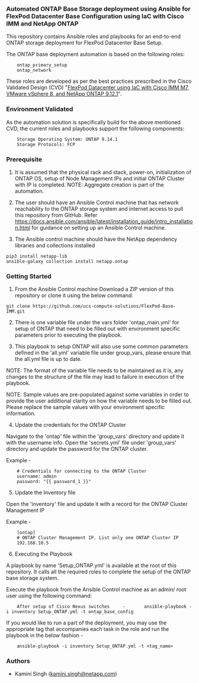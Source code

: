 ### Automated ONTAP Base Storage deployment using Ansible for FlexPod Datacenter Base Configuration using IaC with Cisco IMM and NetApp ONTAP

This repository contains Ansible roles and playbooks for an end-to-end ONTAP storage deployment for FlexPod Datacenter Base Setup.

The ONTAP base deployment automation is based on the following roles:

        ontap_primary_setup
        ontap_network

These roles are developed as per the best practices prescribed in the Cisco Validated Design (CVD) "[FlexPod Datacenter using IaC with Cisco IMM M7, VMware vSphere 8, and NetApp ONTAP 9.12.1](https://www.cisco.com/c/en/us/td/docs/unified_computing/ucs/UCS_CVDs/flexpod_imm_m7_iac.html)".

### Environment Validated

As the automation solution is specifically build for the above mentioned CVD, the current roles and playbooks support the following components:

        Storage Operating System: ONTAP 9.14.1
        Storage Protocols: FCP

### Prerequisite

1. It is assumed that the physical rack and stack, power-on, initialization of ONTAP OS, setup of Node Management IPs and initial ONTAP Cluster with IP is completed.
NOTE: Aggregate creation is part of the automation.

2. The user should have an Ansible Control machine that has network reachability to the ONTAP storage system and internet access to pull this repository from GitHub.
Refer https://docs.ansible.com/ansible/latest/installation_guide/intro_installation.html for guidance on setting up an Ansible Control machine.

3. The Ansible control machine should have the NetApp dependency libraries and collections installed

```
pip3 install netapp-lib
ansible-galaxy collection install netapp.ontap
```

### Getting Started

1. From the Ansible Control machine Download a ZIP version of this repository or clone it using the below command:

```
git clone https://github.com/ucs-compute-solutions/FlexPod-Base-IMM.git
```

2. There is one variable file under the vars folder 'ontap_main.yml' for setup of ONTAP that need to be filled out with environment specific parameters prior to executing the playbook.

3. This playbook to setup ONTAP will also use some common parameters defined in the 'all.yml' variable file under group_vars, please ensure that the all.yml file is up to date.

NOTE: The format of the variable file needs to be maintained as it is, any changes to the structure of the file may lead to failure in execution of the playbook.

NOTE: Sample values are pre-populated against some variables in order to provide the user additional clarity on how the variable needs to be filled out. Please replace the sample values with your environment specific information.

4. Update the credentials for the ONTAP Cluster

Navigate to the 'ontap' file within the 'group_vars' directory and update it with the username info. Open the 'secrets.yml' file under 'group_vars' directory and update the password for the ONTAP cluster.

Example -

        # Credentials for connecting to the ONTAP Cluster
        username: admin
        password: "{{ password_1 }}"

5. Update the Inventory file

Open the 'inventory' file and update it with a record for the ONTAP Cluster Management IP

Example -

        [ontap]
        # ONTAP Cluster Management IP. List only one ONTAP Cluster IP
        192.168.10.5

6. Executing the Playbook

A playbook by name 'Setup_ONTAP.yml' is available at the root of this repository. It calls all the required roles to complete the setup of the ONTAP base storage system.

Execute the playbook from the Ansible Control machine as an admin/ root user using the following command:


        After setup of Cisco Nexus switches     -       ansible-playbook -i inventory Setup_ONTAP.yml -t ontap_base_config


If you would like to run a part of the deployment, you may use the appropriate tag that accompanies each task in the role and run the playbook in the below fashion -

        ansible-playbook -i inventory Setup_ONTAP.yml -t <tag_name>

### Authors

 * Kamini Singh (kamini.singh@netapp.com)

